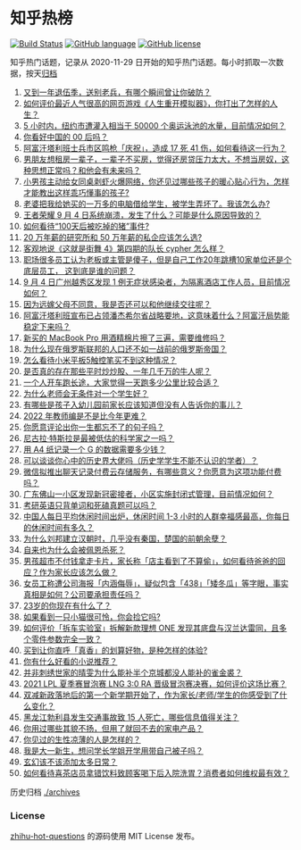 # 知乎热榜
[![Build Status](https://github.com/ToWeLong/zhihu-hot-questions/workflows/CI/badge.svg)](https://github.com/ToWeLong/zhihu-hot-questions/actions)
[![GitHub language](https://img.shields.io/badge/language-golang-orange.svg)](https://golang.org/)
[![GitHub license](https://img.shields.io/github/license/ToWeLong/zhihu-hot-questions)](https://github.com/ToWeLong/zhihu-hot-questions/blob/main/LICENSE)

知乎热门话题，记录从 2020-11-29 日开始的知乎热门话题。每小时抓取一次数据，按天[归档](./archives)

<!-- BEGIN -->

1. [又到一年退伍季，送别老兵，有哪个瞬间曾让你破防？](https://www.zhihu.com/question/484029261)
1. [如何评价最近人气很高的网页游戏《人生重开模拟器》，你打出了怎样的人生？](https://www.zhihu.com/question/484487140)
1. [5 小时内，纽约市遭灌入相当于 50000 个奥运泳池的水量，目前情况如何？](https://www.zhihu.com/question/484388628)
1. [你看好中国的 00 后吗？](https://www.zhihu.com/question/339837587)
1. [阿富汗塔利班士兵市区鸣枪「庆祝」，造成 17 死 41 伤，如何看待这一行为？](https://www.zhihu.com/question/484733609)
1. [男朋友想租房一辈子，一辈子不买房，觉得还房贷压力太大，不想当房奴，这种思想正常吗？和他会有未来吗？](https://www.zhihu.com/question/479887699)
1. [小男孩主动给女同桌剥虾火爆网络，你还见过哪些孩子的暖心贴心行为，怎样才能教出这样乖巧懂事的孩子?](https://www.zhihu.com/question/484435500)
1. [老婆把我给她买的一万多的电脑借给学生，被学生弄坏了。我该怎么办?](https://www.zhihu.com/question/420145060)
1. [王者荣耀 9 月 4 日系统崩溃，发生了什么？可能是什么原因导致的？](https://www.zhihu.com/question/484746148)
1. [如何看待“100天后被吃掉的猪”事件?](https://www.zhihu.com/question/484143952)
1. [20 万年薪的研究所和 50 万年薪的私企应该怎么选?](https://www.zhihu.com/question/483242962)
1. [客观地说《这就是街舞 4》第四期的队长 cypher 怎么样？](https://www.zhihu.com/question/484764930)
1. [职场很多员工认为老板或主管是傻子，但是自己工作20年跳槽10家单位还是个底层员工， 这到底是谁的问题？](https://www.zhihu.com/question/483642412)
1. [9 月 4 日广州越秀区发现 1 例无症状感染者，为隔离酒店工作人员，目前情况如何？](https://www.zhihu.com/question/484760721)
1. [因为远嫁父母不同意，我是否还可以和他继续交往呢？](https://www.zhihu.com/question/484570451)
1. [阿富汗塔利班宣布已占领潘杰希尔省战略要地，这意味着什么？阿富汗局势能稳定下来吗？](https://www.zhihu.com/question/484706488)
1. [新买的 MacBook Pro 用酒精棉片擦了三遍，需要维修吗？](https://www.zhihu.com/question/481495664)
1. [为什么现在俄罗斯联邦的人口还不如一战前的俄罗斯帝国？](https://www.zhihu.com/question/481673816)
1. [怎么看待小米平板5触控笔买不到这种情况？](https://www.zhihu.com/question/479998110)
1. [是否真的存在那些平时炒炒股、一年几千万的牛人呢？](https://www.zhihu.com/question/26104489)
1. [一个人开车跑长途，大家觉得一天跑多少公里比较合适？](https://www.zhihu.com/question/454734760)
1. [为什么老师会无条件对一个学生好？](https://www.zhihu.com/question/475096101)
1. [有哪些是孩子入幼儿园前家长应该知道但没有人告诉你的事儿？](https://www.zhihu.com/question/458352109)
1. [2022 年教师编是不是比今年更难？](https://www.zhihu.com/question/474990329)
1. [你愿意评论出你一生都忘不了的句子吗？](https://www.zhihu.com/question/435292142)
1. [尼古拉·特斯拉是最被低估的科学家之一吗？](https://www.zhihu.com/question/388078989)
1. [用 A4 纸记录一个 G 的数据需要多少钱？](https://www.zhihu.com/question/483838337)
1. [可以谈谈你心中的历史界大佬吗（历史学学生不能不认识的学者）？](https://www.zhihu.com/question/384961523)
1. [微信拟推出聊天记录付费云存储服务，有哪些意义？你愿意为这项功能付费吗？](https://www.zhihu.com/question/484674591)
1. [广东佛山一小区发现新冠密接者，小区实施封闭式管理，目前情况如何？](https://www.zhihu.com/question/484809322)
1. [考研英语只背单词和死磕真题可以吗？](https://www.zhihu.com/question/271290200)
1. [中国人每日平均休闲时间出炉，休闲时间 1-3 小时的人群幸福感最高，你每日的休闲时间有多久？](https://www.zhihu.com/question/484407964)
1. [为什么刘邦建立汉朝时，几乎没有秦国，楚国的前朝余孽？](https://www.zhihu.com/question/484319378)
1. [自来也为什么会被佩恩杀死？](https://www.zhihu.com/question/484339253)
1. [男孩超市不付钱拿走卡片，家长称「店主看到了不算偷」，如何看待爸爸的回应？作为家长应该怎么做？](https://www.zhihu.com/question/483774973)
1. [女员工称遭公司海报「内涵侮辱」，疑似包含「438」「矮冬瓜」等字眼，事实真相是如何？公司要承担责任吗？](https://www.zhihu.com/question/484406846)
1. [23岁的你现在有什么了？](https://www.zhihu.com/question/466947617)
1. [如果看到一只小猫很可怜，你会捡它吗?](https://www.zhihu.com/question/475608579)
1. [如何评价「拆车实验室」拆解新款理想 ONE 发现其底盘与汉兰达雷同，且多个零件参数完全一致？](https://www.zhihu.com/question/484441010)
1. [买到让你直呼「真香」的划算好物，是种怎样的体验?](https://www.zhihu.com/question/484198672)
1. [你有什么好看的小说推荐？](https://www.zhihu.com/question/390033283)
1. [并非刺绣世家的晴雯为什么能补半个京城都没人能补的雀金裘？](https://www.zhihu.com/question/484362516)
1. [2021 LPL 夏季赛冒泡赛 LNG 3:0 RA 晋级冒泡赛决赛，如何评价这场比赛？](https://www.zhihu.com/question/484706324)
1. [双减新政落地后的第一个新学期开始了，作为家长/老师/学生的你感受到了什么变化？](https://www.zhihu.com/question/483979961)
1. [黑龙江勃利县发生交通事故致 15 人死亡，哪些信息值得关注？](https://www.zhihu.com/question/484628079)
1. [你用过哪些其貌不扬，但用了就回不去的家电产品？](https://www.zhihu.com/question/373748750)
1. [你见过的生性凉薄的人是怎样的？](https://www.zhihu.com/question/29174460)
1. [我是大一新生，想问学长学姐开学用带自己被子吗？](https://www.zhihu.com/question/479714454)
1. [玄幻该不该添加太多日常？](https://www.zhihu.com/question/484405346)
1. [如何看待喜茶店员拿错饮料致顾客喝下后入院洗胃？消费者如何维权最有效？](https://www.zhihu.com/question/484523708)

<!-- END -->

历史归档 [./archives](./archives)


### License
[zhihu-hot-questions](https://github.com/towelong/zhihu-hot-questions) 的源码使用 MIT License 发布。